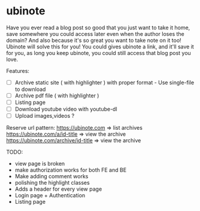 # ubinote
Have you ever read a blog post so good that you just want to take it home, save somewhere you could access later even when the author loses the domain?
And also because it's so great you want to take note on it too!
Ubinote will solve this for you! You could gives ubinote a link, and it'll save it for you, as long you keep ubinote, you could still access that blog post you love.

Features:
- [ ] Archive static site ( with highlighter ) with proper format - Use single-file to download
- [ ] Archive pdf file    ( with highlighter )
- [ ] Listing page
- [ ] Download youtube video with youtube-dl
- [ ] Upload images,videos ?

Reserve url pattern:
https://ubinote.com => list archives
https://ubinote.com/a/id-title => view the archive
https://ubinote.com/archive/id-title => view the archive


TODO:
- view page is broken
- make authorization works for both FE and BE
- Make adding comment works
- polishing the highlight classes
- Adds a header for every view page
- Login page + Authentication
- Listing page
